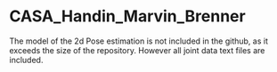 # CASA_Handin_Marvin_Brenner
 
The model of the 2d Pose estimation is not included in the github, as it exceeds the size of the repository.
However all joint data text files are included.
